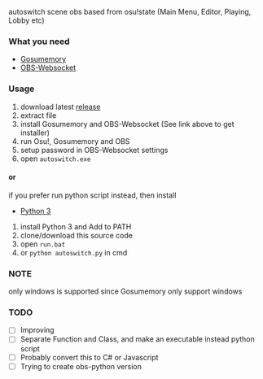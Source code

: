 autoswitch scene obs based from osu!state (Main Menu, Editor, Playing, Lobby etc)

### What you need
* [Gosumemory](https://github.com/l3lackShark/gosumemory)
* [OBS-Websocket](https://github.com/Palakis/obs-websocket/releases/)

### Usage
1. download latest [release](https://github.com/cupang-afk/autoswitch-obsu/releases/latest/download/autoswitch_0.4-alpha.zip) 
2. extract file
3. install Gosumemory and OBS-Websocket (See link above to get installer)
4. run Osu!, Gosumemory and OBS
5. setup password in OBS-Websocket settings
6. open `autoswitch.exe`

#### or
if you prefer run python script instead, then install 
* [Python 3](https://www.python.org/downloads/)
1. install Python 3 and Add to PATH
2. clone/download this source code
3. open `run.bat`
4. or `python autoswitch.py` in cmd

### NOTE
only windows is supported since Gosumemory only support windows  

### TODO
- [ ] Improving  
- [ ] Separate Function and Class, and make an executable instead python script
- [ ] Probably convert this to C# or Javascript  
- [ ] Trying to create obs-python version  
